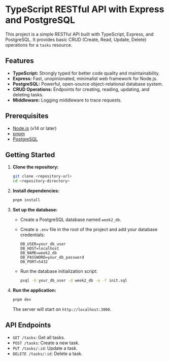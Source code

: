 # TypeScript RESTful API with Express and PostgreSQL

This project is a simple RESTful API built with TypeScript, Express, and PostgreSQL. It provides basic CRUD (Create, Read, Update, Delete) operations for a `tasks` resource.

## Features

- **TypeScript:** Strongly typed for better code quality and maintainability.
- **Express:** Fast, unopinionated, minimalist web framework for Node.js.
- **PostgreSQL:** Powerful, open-source object-relational database system.
- **CRUD Operations:** Endpoints for creating, reading, updating, and deleting tasks.
- **Middleware:** Logging middleware to trace requests.

## Prerequisites

- [Node.js](https://nodejs.org/) (v14 or later)
- [pnpm](https://pnpm.io/)
- [PostgreSQL](https://www.postgresql.org/)

## Getting Started

1.  **Clone the repository:**

    ```bash
    git clone <repository-url>
    cd <repository-directory>
    ```

2.  **Install dependencies:**

    ```bash
    pnpm install
    ```

3.  **Set up the database:**

    - Create a PostgreSQL database named `week2_db`.
    - Create a `.env` file in the root of the project and add your database credentials:

      ```
      DB_USER=your_db_user
      DB_HOST=localhost
      DB_NAME=week2_db
      DB_PASSWORD=your_db_password
      DB_PORT=5432
      ```

    - Run the database initialization script:

      ```bash
      psql -U your_db_user -d week2_db -a -f init.sql
      ```

4.  **Run the application:**

    ```bash
    pnpm dev
    ```

    The server will start on `http://localhost:3000`.

## API Endpoints

- `GET /tasks`: Get all tasks.
- `POST /tasks`: Create a new task.
- `PUT /tasks/:id`: Update a task.
- `DELETE /tasks/:id`: Delete a task.